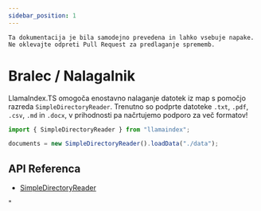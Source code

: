 ```yaml
---
sidebar_position: 1
---
```


`Ta dokumentacija je bila samodejno prevedena in lahko vsebuje napake. Ne oklevajte odpreti Pull Request za predlaganje sprememb.`

# Bralec / Nalagalnik

LlamaIndex.TS omogoča enostavno nalaganje datotek iz map s pomočjo razreda `SimpleDirectoryReader`. Trenutno so podprte datoteke `.txt`, `.pdf`, `.csv`, `.md` in `.docx`, v prihodnosti pa načrtujemo podporo za več formatov!

```typescript
import { SimpleDirectoryReader } from "llamaindex";

documents = new SimpleDirectoryReader().loadData("./data");
```

## API Referenca

- [SimpleDirectoryReader](../../api/classes/SimpleDirectoryReader.md)

"
